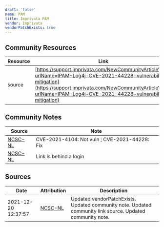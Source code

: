 ```yaml
---
draft: 'false'
name: PAM
title: Imprivata PAM
vendor: Imprivata
vendorPatchExists: true
---
```



## Community Resources
| Resource | Link |
| --- | --- |
| source | [https://support.imprivata.com/NewCommunityArticleView?urlName=IPAM-Log4j-CVE-2021-44228-vulnerability-mitigation](https://support.imprivata.com/NewCommunityArticleView?urlName=IPAM-Log4j-CVE-2021-44228-vulnerability-mitigation) |

## Community Notes
| Source | Note |
| --- | --- |
| [NCSC-NL](https://github.com/NCSC-NL/log4shell/blob/main/software/README.md) | CVE-2021-4104: Not vuln ; CVE-2021-44228: Fix </ul> |
| [NCSC-NL](https://github.com/NCSC-NL/log4shell/blob/main/software/README.md) | Link is behind a login |

## Sources
| Date | Attribution | Description |
| --- | --- | --- |
| 2021-12-20 12:37:57 | [NCSC-NL](https://github.com/NCSC-NL/log4shell/blob/main/software/README.md) | Updated vendorPatchExists. Updated community note. Updated community link source. Updated community note.  |
